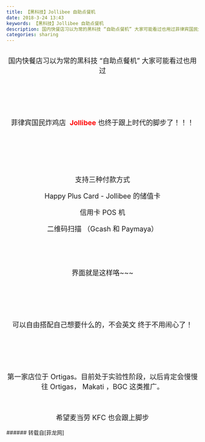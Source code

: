 ```yaml
---
title: 【黑科技】Jollibee 自助点餐机
date: 2018-3-24 13:43
keywords: 【黑科技】Jollibee 自助点餐机
description: 国内快餐店习以为常的黑科技 “自助点餐机” 大家可能看过也用过菲律宾国民炸鸡店  Jollibee 也终于跟上时代的脚步了！！！支持三种付款方式Happy Plus Card - Jollibee 的储值卡信用卡 POS 机二维码扫描 （Gcash 和 Paymaya）界面就是这样咯~~~ 可以自由搭配自己想要什么的，不会英文 终于不用闹心了！第一家店位于 Ortigas。目前处于实验性阶段，以后肯定会慢慢往 Ortigas， Makati ，BGC 这类推广。希望麦当劳 KFC 也会跟上脚步
categories: sharing
---
```

<td class="t_f" id="postmessage_1206709">

<br/>
<div align="center"><font size="4">国内快餐店习以为常的黑科技 “自助点餐机” 大家可能看过也用过</font></div><br/>
<div align="center"><font size="4"><br/>
</font></div><br/>
<div align="center"><font size="4"><img alt="" border="0" class="zoom" data-cf-modified-4f824688187c4c6b0b2ad7c8-="" file="http://officialwebsitestorage.blob.core.chinacloudapi.cn/public/upload/photo_db/2016/11/23/201611232038267589/201611232038267589.gif" id="aimg_BF8z7" lazyloadthumb="1" onclick="" onmouseover="" src="http://officialwebsitestorage.blob.core.chinacloudapi.cn/public/upload/photo_db/2016/11/23/201611232038267589/201611232038267589.gif"/></font></div><br/>
<div align="center"><font size="4"><br/>
</font></div><br/>
<div align="center"><font size="4">菲律宾国民炸鸡店  <strong><font color="#ff0000">Jollibee</font></strong> 也终于跟上时代的脚步了！！！</font></div><br/>
<br/>
<div align="center"><img alt="" border="0" onclick="" onmouseover="" smilieid="746" src="static/image/smiley/longwa/4.gif"/><img alt="" border="0" onclick="" onmouseover="" smilieid="746" src="static/image/smiley/longwa/4.gif"/><img alt="" border="0" onclick="" onmouseover="" smilieid="746" src="static/image/smiley/longwa/4.gif"/></div><br/>
<br/>
<div align="center"><font size="4"><img alt="" border="0" class="zoom" data-cf-modified-4f824688187c4c6b0b2ad7c8-="" file="https://scontent.fmnl9-1.fna.fbcdn.net/v/t1.0-9/29511233_440262359729017_290401503259940368_n.jpg?oh=21e34ee2aba31c26518ab9ca6a3f8b51&amp;oe=5B3395F8" id="aimg_z79bx" lazyloadthumb="1" onclick="" onmouseover="" src="https://scontent.fmnl9-1.fna.fbcdn.net/v/t1.0-9/29511233_440262359729017_290401503259940368_n.jpg?oh=21e34ee2aba31c26518ab9ca6a3f8b51&amp;oe=5B3395F8"/></font></div><br/>
<div align="center"><font size="4"><br/>
</font></div><br/>
<div align="center"><font size="4">支持三种付款方式</font></div><br/>
<div align="center"><font size="4">Happy Plus Card - Jollibee 的储值卡</font></div><br/>
<div align="center"><font size="4">信用卡 POS 机</font></div><br/>
<div align="center"><font size="4">二维码扫描 （Gcash 和 Paymaya</font><font size="4">）</font></div><br/>
<div align="center"><font size="4"><br/>
</font></div><br/>
<div align="center"><font size="4"><img alt="" border="0" class="zoom" data-cf-modified-4f824688187c4c6b0b2ad7c8-="" file="https://scontent.fmnl9-1.fna.fbcdn.net/v/t1.0-9/29497969_440262386395681_7263800406218867140_n.jpg?_nc_cat=0&amp;oh=9d41dd7539dd925f0c2d47e896948f5d&amp;oe=5B314B90" id="aimg_Z6MuK" lazyloadthumb="1" onclick="" onmouseover="" src="https://scontent.fmnl9-1.fna.fbcdn.net/v/t1.0-9/29497969_440262386395681_7263800406218867140_n.jpg?_nc_cat=0&amp;oh=9d41dd7539dd925f0c2d47e896948f5d&amp;oe=5B314B90"/></font></div><br/>
<br/>
<div align="center"><font size="4">界面就是这样咯~~~ </font></div><br/>
<div align="center"><font size="4"><br/>
</font></div><br/>
<div align="center"><font size="4"><img alt="" border="0" class="zoom" data-cf-modified-4f824688187c4c6b0b2ad7c8-="" file="https://scontent.fmnl9-1.fna.fbcdn.net/v/t1.0-9/29512832_440262453062341_6561047611339622284_n.jpg?_nc_cat=0&amp;oh=846fdc9dd821b11df2d3bbc189d10106&amp;oe=5B3EB0AB" id="aimg_c2OBr" lazyloadthumb="1" onclick="" onmouseover="" src="https://scontent.fmnl9-1.fna.fbcdn.net/v/t1.0-9/29512832_440262453062341_6561047611339622284_n.jpg?_nc_cat=0&amp;oh=846fdc9dd821b11df2d3bbc189d10106&amp;oe=5B3EB0AB"/></font></div><br/>
<div align="center"><font size="4"><br/>
</font></div><br/>
<div align="center"><font size="4">可以自由搭配自己想要什么的，不会英文 终于不用闹心了！</font></div><br/>
<div align="center"><font size="4"><br/>
</font></div><br/>
<div align="center"><font size="4"><img alt="" border="0" class="zoom" data-cf-modified-4f824688187c4c6b0b2ad7c8-="" file="https://scontent.fmnl9-1.fna.fbcdn.net/v/t1.0-9/29497528_440262506395669_8636528661788353521_n.jpg?_nc_cat=0&amp;oh=cccdd247b5f11c9efd1301e2490d58c5&amp;oe=5B2A83FB" id="aimg_fMS50" lazyloadthumb="1" onclick="" onmouseover="" src="https://scontent.fmnl9-1.fna.fbcdn.net/v/t1.0-9/29497528_440262506395669_8636528661788353521_n.jpg?_nc_cat=0&amp;oh=cccdd247b5f11c9efd1301e2490d58c5&amp;oe=5B2A83FB"/></font></div><br/>
<div align="center"><font size="4"><br/>
</font></div><br/>
<div align="center"><font size="4">第一家店位于 Ortigas。目前处于实验性阶段，以后肯定会慢慢往 Ortigas， Makati ，BGC 这类推广。</font></div><br/>
<div align="center"><font size="4"><br/>
</font></div><br/>
<div align="center"><font size="4">希望麦当劳 KFC 也会跟上脚步</font></div><br/>
</td>
###### 转载自[菲龙网]